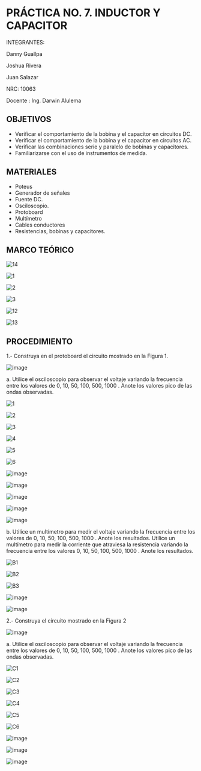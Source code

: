 # PRÁCTICA NO. 7. INDUCTOR Y CAPACITOR

INTEGRANTES:

Danny Guallpa

Joshua Rivera

Juan Salazar

NRC: 10063

Docente : Ing. Darwin Alulema

## OBJETIVOS 

- Verificar el comportamiento de la bobina y el capacitor en circuitos DC.
- Verificar el comportamiento de la bobina y el capacitor en circuitos AC.
- Verificar las combinaciones serie y paralelo de bobinas y capacitores.
- Familiarizarse con el uso de instrumentos de medida.

## MATERIALES

- Poteus
- Generador de señales
- Fuente DC.
- Osciloscopio.
- Protoboard
- Multímetro
- Cables conductores
- Resistencias, bobinas y capacitores.

## MARCO TEÓRICO

![14](https://user-images.githubusercontent.com/116693260/217032053-cf512dcc-d344-45aa-8beb-dee85b4aca60.jpg)

![1](https://user-images.githubusercontent.com/116693260/217032021-f8098299-67fb-4a68-a837-45ab74ef9181.jpg)

![2](https://user-images.githubusercontent.com/116693260/217032025-181b1362-0699-4dd8-a5d0-169de0e27b5f.jpg)

![3](https://user-images.githubusercontent.com/116693260/217032028-b05c7fa7-1b32-4a51-bff9-cce21f98781a.jpg)

![12](https://user-images.githubusercontent.com/116693260/217032099-ad5164b3-f05d-4242-8a68-246602752d3e.jpg)

![13](https://user-images.githubusercontent.com/116693260/217032104-a1ea939d-e6b5-4523-b873-b308be7f5c76.jpg)

## PROCEDIMIENTO

1.- Construya en el protoboard el circuito mostrado en la Figura 1.

![image](https://user-images.githubusercontent.com/116693260/217995753-0ac9b5b7-2b6a-4404-b31c-4a413360833a.png)

a. Utilice el osciloscopio para observar el voltaje  variando la frecuencia entre los
valores de 0, 10, 50, 100, 500, 1000 . Anote los valores pico de las ondas observadas.

![1](https://user-images.githubusercontent.com/116693260/217995336-20537562-a080-4cdb-a0bf-9689766ff205.jpg)

![2](https://user-images.githubusercontent.com/116693260/217995340-a8e3946e-7925-45ce-99d5-9ded4790dd99.jpg)

![3](https://user-images.githubusercontent.com/116693260/217995341-c88c8617-4da5-432d-bc5d-16ef3418fcc3.jpg)

![4](https://user-images.githubusercontent.com/116693260/217995342-e0c3a61f-b412-49e2-967b-cda6355ff44d.jpg)

![5](https://user-images.githubusercontent.com/116693260/217995343-5b85d59b-8ea3-4cc3-b25d-fae897be9974.jpg)

![6](https://user-images.githubusercontent.com/116693260/217995345-b110ace8-f539-4780-a87a-6efd3bc84d4b.jpg)

![image](https://user-images.githubusercontent.com/116821649/217996651-7e7e65d9-e715-4c0b-9199-7e72edd39ac4.png)

![image](https://user-images.githubusercontent.com/116821649/217996762-ae7ec448-0554-4d3c-8710-3419366c4866.png)

![image](https://user-images.githubusercontent.com/116821649/217996805-22f76b8d-9c89-450c-b46b-6b996e9c40ad.png)

![image](https://user-images.githubusercontent.com/117873786/217995931-bb73d115-ad3f-4426-b447-6c93ed1c1b77.png)

![image](https://user-images.githubusercontent.com/117873786/217996217-3a707b18-ec48-408a-8827-e362ddd763a8.png)

b. Utilice un multímetro para medir el voltaje  variando la frecuencia entre los valores
de 0, 10, 50, 100, 500, 1000 . Anote los resultados. Utilice un multímetro para medir la corriente que atraviesa la resistencia variando la
frecuencia entre los valores 0, 10, 50, 100, 500, 1000 . Anote los resultados.

![B1](https://user-images.githubusercontent.com/116693260/217996591-1c88ab8f-37c6-4774-af3e-79c3fa175b96.jpg)

![B2](https://user-images.githubusercontent.com/116693260/217996593-458dba0b-4ea0-4840-b3ab-cd6787591bf2.jpg)

![B3](https://user-images.githubusercontent.com/116693260/217996595-a3c44bbc-a4d8-4edb-b707-cd3684865012.jpg)

![image](https://user-images.githubusercontent.com/116821649/217997030-2e2f85c2-d7aa-4251-986a-9a5e5156c689.png)

![image](https://user-images.githubusercontent.com/117873786/217997121-1f6302b2-8a4c-4dd8-853e-52432ce8e16d.png)

2.- Construya el circuito mostrado en la Figura 2

![image](https://user-images.githubusercontent.com/116693260/217997281-3f84c2a7-799d-4596-9e67-b9a5c60c7ac1.png)

a. Utilice el osciloscopio para observar el voltaje  variando la frecuencia entre los
valores de 0, 10, 50, 100, 500, 1000 . Anote los valores pico de las ondas observadas.

![C1](https://user-images.githubusercontent.com/116693260/217997586-abf84e25-2b46-47b5-aa7e-bc3357c3623f.png)

![C2](https://user-images.githubusercontent.com/116693260/217997592-70e6aaf4-0f6c-4916-b26a-36dd8345dafd.png)

![C3](https://user-images.githubusercontent.com/116693260/217997593-07b30d1d-1fae-475b-b0fc-32b85869162c.png)

![C4](https://user-images.githubusercontent.com/116693260/217997596-c8c661d3-53ff-4add-9732-a456d9f1beca.png)

![C5](https://user-images.githubusercontent.com/116693260/217997597-c002405a-a80c-48b7-ad3b-2b266114247f.png)

![C6](https://user-images.githubusercontent.com/116693260/217997598-10925da0-f37b-49c2-96fc-4d037866143e.png)

![image](https://user-images.githubusercontent.com/116821649/217997795-0c5fe1fa-a34c-4f1a-ba37-fda2209576bd.png)

![image](https://user-images.githubusercontent.com/116821649/217997853-d44da068-2942-4966-86e8-6c01e049b939.png)

![image](https://user-images.githubusercontent.com/116821649/217997896-45608541-081c-4995-b6c5-0ec55989e50a.png)
